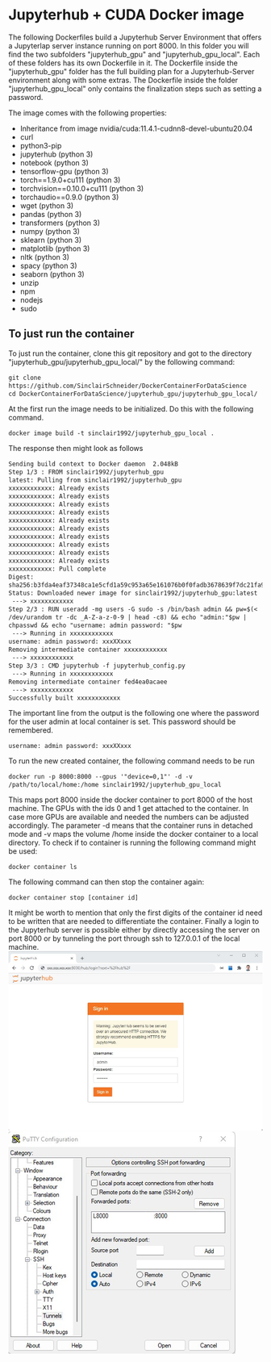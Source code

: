 # Jupyterhub + CUDA Docker image

The following Dockerfiles build a Jupyterhub Server Environment that offers
a Jupyterlap server instance running on port 8000.
In this folder you will find the two subfolders "jupyterhub_gpu" and "jupyterhub_gpu_local".
Each of these folders has its own Dockerfile in it.
The Dockerfile inside the "jupyterhub_gpu" folder has the full
building plan for a Jupyterhub-Server environment along with some extras. 
The Dockerfile inside the folder "jupyterhub_gpu_local" only contains the
finalization steps such as setting a password.

The image comes with the following properties:
- Inheritance from image nvidia/cuda:11.4.1-cudnn8-devel-ubuntu20.04
- curl
- python3-pip
- jupyterhub (python 3)
- notebook (python 3)
- tensorflow-gpu (python 3)
- torch==1.9.0+cu111 (python 3)
- torchvision==0.10.0+cu111 (python 3)
- torchaudio==0.9.0 (python 3)
- wget (python 3)
- pandas (python 3)
- transformers (python 3)
- numpy (python 3)
- sklearn (python 3)
- matplotlib (python 3)
- nltk (python 3)
- spacy (python 3)
- seaborn (python 3)
- unzip
- npm
- nodejs
- sudo

## To just run the container
To just run the container, clone this git repository and got to the directory "jupyterhub_gpu/jupyterhub_gpu_local/" by the following command:
```commandline
git clone https://github.com/SinclairSchneider/DockerContainerForDataScience
cd DockerContainerForDataScience/jupyterhub_gpu/jupyterhub_gpu_local/
```
At the first run the image needs to be initialized. Do this with the following command.
```commandline
docker image build -t sinclair1992/jupyterhub_gpu_local .
```
The response then might look as follows
```commandline
Sending build context to Docker daemon  2.048kB
Step 1/3 : FROM sinclair1992/jupyterhub_gpu
latest: Pulling from sinclair1992/jupyterhub_gpu
xxxxxxxxxxxx: Already exists 
xxxxxxxxxxxx: Already exists 
xxxxxxxxxxxx: Already exists 
xxxxxxxxxxxx: Already exists 
xxxxxxxxxxxx: Already exists 
xxxxxxxxxxxx: Already exists 
xxxxxxxxxxxx: Already exists 
xxxxxxxxxxxx: Already exists 
xxxxxxxxxxxx: Already exists 
xxxxxxxxxxxx: Already exists 
xxxxxxxxxxxx: Pull complete 
Digest: sha256:b3fda4eaf37348ca1e5cfd1a59c953a65e161076b0f0fadb3678639f7dc21fa9
Status: Downloaded newer image for sinclair1992/jupyterhub_gpu:latest
 ---> xxxxxxxxxxxx
Step 2/3 : RUN useradd -mg users -G sudo -s /bin/bash admin && pw=$(< /dev/urandom tr -dc _A-Z-a-z-0-9 | head -c8) && echo "admin:"$pw | chpasswd && echo "username: admin password: "$pw
 ---> Running in xxxxxxxxxxxx
username: admin password: xxxXXxxx
Removing intermediate container xxxxxxxxxxxx
 ---> xxxxxxxxxxxx
Step 3/3 : CMD jupyterhub -f jupyterhub_config.py
 ---> Running in xxxxxxxxxxxx
Removing intermediate container fed4ea0acaee
 ---> xxxxxxxxxxxx
Successfully built xxxxxxxxxxxx
```
The important line from the output is the following one
where the password for the user admin at local container is set. 
This password should be remembered.
```commandline
username: admin password: xxxXXxxx
```
To run the new created container, the following command needs to be run
```commandline
docker run -p 8000:8000 --gpus '"device=0,1"' -d -v /path/to/local/home:/home sinclair1992/jupyterhub_gpu_local
```
This maps port 8000 inside the docker container to port 8000 of the host machine. 
The GPUs with the ids 0 and 1 get attached to the container. 
In case more GPUs are available and needed the numbers can be adjusted accordingly.
The parameter -d means that the container runs in detached mode and -v maps the volume /home
inside the docker container to a local directory.
To check if to container is running the following command might be used:
```commandline
docker container ls
```
The following command can then stop the container again:
```commandline
docker container stop [container id]
```
It might be worth to mention that only the first digits of the container id need to be written that are needed to differentiate the container.
Finally a login to the Jupyterhub server is possible either by directly accessing the server on port 8000
or by tunneling the port through ssh to 127.0.0.1 of the local machine.
![](img\Login_Jupyterhub.jpg)
![](img\Putty_port_forwarding.jpg)